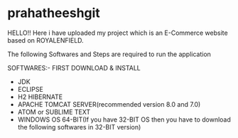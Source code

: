 # prahatheeshgit

HELLO!! 
Here i have uploaded my project which is an E-Commerce website based on ROYALENFIELD.

The following Softwares and Steps are required to run the application

SOFTWARES:-
  FIRST DOWNLOAD & INSTALL
* JDK
* ECLIPSE
* H2 HIBERNATE
* APACHE TOMCAT SERVER(recommended version 8.0 and 7.0)
* ATOM or SUBLIME TEXT
* WINDOWS OS 64-BIT(If you have 32-BIT OS then you have to download the following softwares in 32-BIT version)
